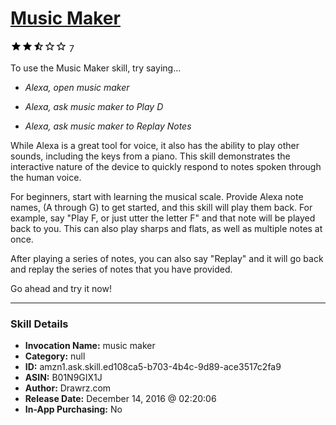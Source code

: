# [Music Maker](http://alexa.amazon.com/#skills/amzn1.ask.skill.ed108ca5-b703-4b4c-9d89-ace3517c2fa9)
![2.3 stars](../../images/ic_star_black_18dp_1x.png)![2.3 stars](../../images/ic_star_black_18dp_1x.png)![2.3 stars](../../images/ic_star_half_black_18dp_1x.png)![2.3 stars](../../images/ic_star_border_black_18dp_1x.png)![2.3 stars](../../images/ic_star_border_black_18dp_1x.png) 7

To use the Music Maker skill, try saying...

* *Alexa, open music maker*

* *Alexa, ask music maker to Play D*

* *Alexa, ask music maker to Replay Notes*

While Alexa is a great tool for voice, it also has the ability to play other sounds, including the keys from a piano.  This skill demonstrates the interactive nature of the device to quickly respond to notes spoken through the human voice.  

For beginners, start with learning the musical scale.  Provide Alexa note names, (A through G) to get started, and this skill will play them back.  For example, say "Play F, or just utter the letter F" and that note will be played back to you.  This can also play sharps and flats, as well as multiple notes at once.

After playing a series of notes, you can also say "Replay" and it will go back and replay the series of notes that you have provided.

Go ahead and try it now!

***

### Skill Details

* **Invocation Name:** music maker
* **Category:** null
* **ID:** amzn1.ask.skill.ed108ca5-b703-4b4c-9d89-ace3517c2fa9
* **ASIN:** B01N9GIX1J
* **Author:** Drawrz.com
* **Release Date:** December 14, 2016 @ 02:20:06
* **In-App Purchasing:** No
